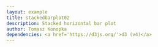 ```yaml
---
layout: example
title: stackedbarplot02
description: Stacked horizontal bar plot
author: Tomasz Konopka
dependencies: <a href='https://d3js.org/'>d3 (v4)</a>
---
```


<script src="https://d3js.org/d3.v4.min.js"></script>

